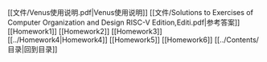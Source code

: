 [[文件/Venus使用说明.pdf|Venus使用说明]]
[[文件/Solutions to Exercises of Computer Organization and Design RISC-V Edition,Editi.pdf|参考答案]]
[[Homework1]]
[[Homework2]]
[[Homework3]]
[[../Homework4|Homework4]]
[[Homework5]] 
[[Homework6]]
[[../Contents/目录|回到目录]]